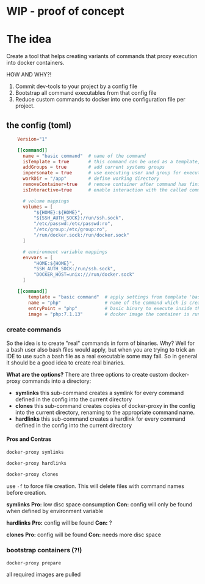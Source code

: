 # WIP - proof of concept

# The idea
Create a tool that helps creating variants of commands that proxy execution into docker containers.

HOW AND WHY?!

1. Commit dev-tools to your project by a config file
2. Bootstrap all command executables from that config file
3. Reduce custom commands to docker into one configuration file per project.

## the config (toml)

```TOML
    Version="1"

    [[command]]
      name = "basic command"  # name of the command
      isTemplate = true       # this command can be used as a template, no command will be created
      addGroups = true        # add current systems groups
      impersonate = true      # use executing user and group for execution in the container
      workDir = "/app"        # define working directory
      removeContainer=true    # remove container after command has finished
      isInteractive=true      # enable interaction with the called command

      # volume mappings
      volumes = [
          "${HOME}:${HOME}",
          "${SSH_AUTH_SOCK}:/run/ssh.sock",
          "/etc/passwd:/etc/passwd:ro",
          "/etc/group:/etc/group:ro",
          "/run/docker.sock:/run/docker.sock"
      ]

      # environment variable mappings
      envvars = [
          "HOME:${HOME}",
          "SSH_AUTH_SOCK:/run/ssh.sock",
          "DOCKER_HOST=unix:///run/docker.sock"
      ]

    [[command]]
        template = "basic command"  # apply settings from template 'basic command' to this command
    	name = "php"                # name of the command which is created by calling 'docker-proxy symlinks'
    	entryPoint = "php"          # basic binary to execute inside the container
    	image = "php:7.1.13"        # docker image the container is run on
```


### create commands
So the idea is to create "real" commands in form of binaries.
Why? Well for a bash user also bash files would apply, but when you are trying to trick an IDE to use such a bash
file as a real executable some may fail. So in general it should be a good idea to create real binaries.

**What are the options?**
There are three options to create custom docker-proxy commands into a directory:

* **symlinks**
    this sub-command creates a symlink for every command defined in the config into the current directory
* **clones**
    this sub-command creates copies of docker-proxy in the config into the current directory, renaming to the appropriate command name.
* **hardlinks**
    this sub-command creates a hardlink for every command defined in the config into the current directory

#### Pros and Contras

```bash
docker-proxy symlinks
```
```bash
docker-proxy hardlinks
```
```bash
docker-proxy clones
```

use ```-f``` to force file creation. This will delete files with command names before creation.


**symlinks**
**Pro:** low disc space consumption
**Con:** config will only be found when defined by environment variable

**hardlinks**
**Pro:** config will be found
**Con:** ?

**clones**
**Pro:** config will be found
**Con:** needs more disc space


### bootstrap containers (?!)
    docker-proxy prepare

all required images are pulled